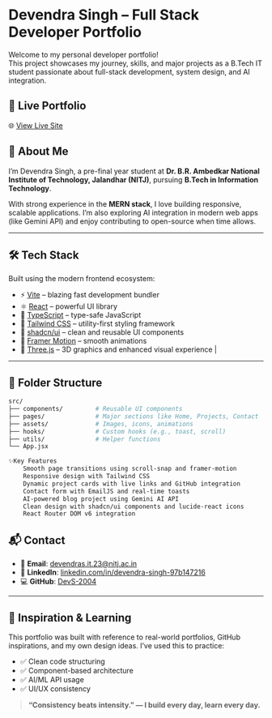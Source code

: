 # Devendra Singh – Full Stack Developer Portfolio

Welcome to my personal developer portfolio!  
This project showcases my journey, skills, and major projects as a B.Tech IT student passionate about full-stack development, system design, and AI integration.

## 🚀 Live Portfolio

🌐 [View Live Site](https://your-deployed-portfolio-link.vercel.app)

## 📌 About Me

I’m Devendra Singh, a pre-final year student at **Dr. B.R. Ambedkar National Institute of Technology, Jalandhar (NITJ)**, pursuing **B.Tech in Information Technology**.

With strong experience in the **MERN stack**, I love building responsive, scalable applications. I’m also exploring AI integration in modern web apps (like Gemini API) and enjoy contributing to open-source when time allows.

---

## 🛠️ Tech Stack

Built using the modern frontend ecosystem:

- ⚡️ [Vite](https://vitejs.dev/) – blazing fast development bundler  
- ⚛️ [React](https://reactjs.org/) – powerful UI library  
- 🧠 [TypeScript](https://www.typescriptlang.org/) – type-safe JavaScript  
- 💅 [Tailwind CSS](https://tailwindcss.com/) – utility-first styling framework  
- 🧱 [shadcn/ui](https://ui.shadcn.com/) – clean and reusable UI components  
- 🎨 [Framer Motion](https://www.framer.com/motion/) – smooth animations  
- 🌌 [Three.js](https://threejs.org/) – 3D graphics and enhanced visual experience                              |

---

## 📂 Folder Structure

```bash
src/
├── components/         # Reusable UI components
├── pages/              # Major sections like Home, Projects, Contact
├── assets/             # Images, icons, animations
├── hooks/              # Custom hooks (e.g., toast, scroll)
├── utils/              # Helper functions
└── App.jsx  

✨Key Features
    Smooth page transitions using scroll-snap and framer-motion
    Responsive design with Tailwind CSS
    Dynamic project cards with live links and GitHub integration
    Contact form with EmailJS and real-time toasts
    AI-powered blog project using Gemini AI API
    Clean design with shadcn/ui components and lucide-react icons
    React Router DOM v6 integration

```    

## 📬 Contact

- 📧 **Email**: [devendras.it.23@nitj.ac.in](mailto:devendras.it.23@nitj.ac.in)  
- 💼 **LinkedIn**: [linkedin.com/in/devendra-singh-97b147216](https://linkedin.com/in/devendra-singh-97b147216)  
- 💻 **GitHub**: [DevS-2004](https://github.com/DevS-2004)

---

## 🧠 Inspiration & Learning

This portfolio was built with reference to real-world portfolios, GitHub inspirations, and my own design ideas. I’ve used this to practice:

- ✅ Clean code structuring  
- ✅ Component-based architecture  
- ✅ AI/ML API usage  
- ✅ UI/UX consistency

> **“Consistency beats intensity.” — I build every day, learn every day.**
